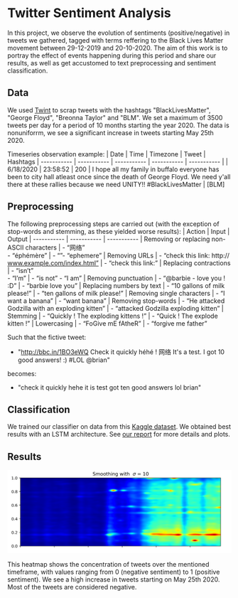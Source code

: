 # Twitter Sentiment Analysis

In this project, we observe the evolution of sentiments (positive/negative) in tweets we gathered, tagged with terms reffering to the Black Lives Matter movement between 29-12-2019 and 20-10-2020. The aim of this work is to portray the effect of events happening during this period and share our results, as well as get accustomed to text preprocessing and sentiment classification.

## Data

We used [Twint](https://github.com/twintproject/twint) to scrap tweets with the hashtags "BlackLivesMatter", "George Floyd", "Breonna Taylor" and "BLM". We set a maximum of 3500 tweets per day for a period of 10 months starting the year 2020. The data is nonuniforrm, we see a significant increase in tweets starting May 25th 2020.

Timeseries observation example:
| Date | Time | Timezone | Tweet | Hashtags
| ----------- | ----------- | ----------- | ----------- | ----------- |
| 6/18/2020 | 23:58:52 | 200 | I hope all my family in buffalo everyone has been to city hall atleast once since the death of George Floyd. We need y'all there at these rallies because we need UNITY!! #BlackLivesMatter | [BLM]

## Preprocessing

The following preprocessing steps are carried out (with the exception of stop-words and stemming, as these yielded worse results):
| Action | Input | Output
| ----------- | ----------- | -----------
| Removing or replacing non-ASCII characters | - “网络”<br>- “éphémère” | - “”- “ephemere”
| Removing URLs | - “check this link: http:// www.example.com/index.html” | - “check this link:”
| Replacing contractions | - “isn’t”<br>- “I’m” | - “is not” - “I am”
| Removing punctuation | - “@barbie - love you ! :D” | - “barbie love you”
| Replacing numbers by text | - “10 gallons of milk please!” | - “ten gallons of milk please!”
| Removing single characters | - “I want a banana” | - “want banana”
| Removing stop-words | - “He attacked Godzilla with an exploding kitten” | - “attacked Godzilla exploding kitten”
| Stemming | - “Quickly ! The exploding kittens !” | - “Quick ! The explode kitten !”
| Lowercasing | - “FoGive mE fAtheR” | - “forgive me father”

Such that the fictive tweet:
- "http://bbc.in/1BO3eWQ Check it quickly héhé ! 网络 It's a test. I got 10 good answers! :) #LOL @brian"

becomes:
- "check it quickly hehe it is test got ten good answers lol brian"

## Classification

We trained our classifier on data from this [Kaggle dataset](https://www.kaggle.com/kazanova/sentiment140).
We obtained best results with an LSTM architecture. See [our report](Documents/Report_NLP_Project.pdf) for more details and plots.

## Results

![Heatmap](Documents/sentiment_heatmap.png)

This heatmap shows the concentration of tweets over the mentioned timeframe, with values ranging from 0 (negative sentiment) to 1 (positive sentiment). We see a high increase in tweets starting on May 25th 2020. Most of the tweets are considered negative.
